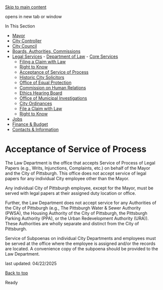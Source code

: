 [Skip to main content](https://www.pittsburghpa.gov/City-Government/Legal-Services/Department-of-Law/Acceptance-of-Service-of-Process#main-content)

opens in new tab or window

In This Section

- [Mayor](https://www.pittsburghpa.gov/City-Government/Mayor)
- [City Controller](https://www.pittsburghpa.gov/City-Government/City-Controllers-Office)
- [City Council](https://www.pittsburghpa.gov/City-Government/City-Council)
- [Boards, Authorities, Commissions](https://www.pittsburghpa.gov/City-Government/Boards-Authorities-Commissions)
- [Legal Services](https://www.pittsburghpa.gov/City-Government/Legal-Services)  - [Department of Law](https://www.pittsburghpa.gov/City-Government/Legal-Services/Department-of-Law)    - [Core Services](https://www.pittsburghpa.gov/City-Government/Legal-Services/Department-of-Law/Core-Services)
    - [Filing a Claim with Law](https://www.pittsburghpa.gov/City-Government/Legal-Services/Department-of-Law/Filing-a-Claim-with-Law)
    - [Right to Know](https://www.pittsburghpa.gov/City-Government/Legal-Services/Department-of-Law/Right-to-Know)
    - [Acceptance of Service of Process](https://www.pittsburghpa.gov/City-Government/Legal-Services/Department-of-Law/Acceptance-of-Service-of-Process)
    - [Historic City Solicitors](https://www.pittsburghpa.gov/City-Government/Legal-Services/Department-of-Law/Historic-City-Solicitors)
  - [Office of Equal Protection](https://www.pittsburghpa.gov/City-Government/Legal-Services/Office-of-Equal-Protection)
  - [Commission on Human Relations](https://www.pittsburghpa.gov/City-Government/Legal-Services/Commission-on-Human-Relations)
  - [Ethics Hearing Board](https://www.pittsburghpa.gov/City-Government/Legal-Services/Ethics-Hearing-Board)
  - [Office of Municipal Investigations](https://www.pittsburghpa.gov/City-Government/Legal-Services/Office-of-Municipal-Investigations)
  - [City Ordinances](https://www.pittsburghpa.gov/City-Government/Legal-Services/City-Ordinances)
  - [File a Claim with Law](https://www.pittsburghpa.gov/City-Government/Legal-Services/File-a-Claim-with-Law)
  - [Right to Know](https://www.pittsburghpa.gov/City-Government/Legal-Services/Right-to-Know)
- [Jobs](https://www.pittsburghpa.gov/City-Government/Jobs)
- [Finance & Budget](https://www.pittsburghpa.gov/City-Government/Finance-Budget)
- [Contacts & Information](https://www.pittsburghpa.gov/City-Government/Contacts-Information)

# Acceptance of Service of Process

The Law Department is the office that accepts Service of Process of Legal Papers (e.g., Writs, Injunctions, Complaints, etc.) on behalf of the Mayor and the City of Pittsburgh. This office does not accept service of legal papers for any individual City employee other than the Mayor.

Any individual City of Pittsburgh employee, except for the Mayor, must be served with legal papers at their assigned duty location or office.

Further, the Law Department does not accept service for any Authorities of the City of Pittsburgh (e.g., The Pittsburgh Water & Sewer Authority (PWSA), the Housing Authority of the City of Pittsburgh, the Pittsburgh Parking Authority (PPA), or the Urban Redevelopment Authority (URA)). These Authorities are wholly separate and distinct from the City of Pittsburgh.

Service of Subpoenas on individual City Departments and employees must be served at the office where the employee is assigned and/or the records are located. A convenience copy of the subpoena should be provided to the Law Department.

last updated: 04/22/2025

[Back to top](https://www.pittsburghpa.gov/City-Government/Legal-Services/Department-of-Law/Acceptance-of-Service-of-Process#body-top)

Ready
